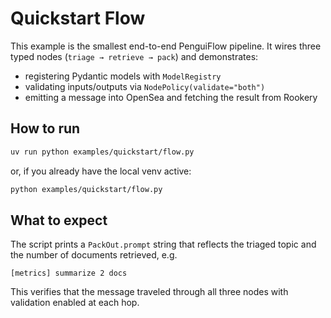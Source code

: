 # Quickstart Flow

This example is the smallest end-to-end PenguiFlow pipeline. It wires three typed
nodes (`triage → retrieve → pack`) and demonstrates:

- registering Pydantic models with `ModelRegistry`
- validating inputs/outputs via `NodePolicy(validate="both")`
- emitting a message into OpenSea and fetching the result from Rookery

## How to run

```bash
uv run python examples/quickstart/flow.py
```

or, if you already have the local venv active:

```bash
python examples/quickstart/flow.py
```

## What to expect

The script prints a `PackOut.prompt` string that reflects the triaged topic and the
number of documents retrieved, e.g.

```
[metrics] summarize 2 docs
```

This verifies that the message traveled through all three nodes with validation enabled
at each hop.
